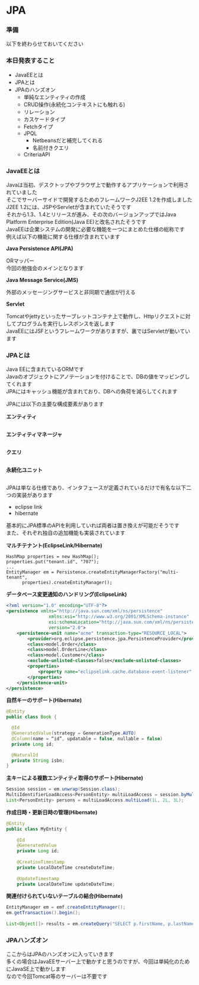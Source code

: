 # JPA

### 準備
以下を終わらせておいてください  

### 本日発表すること

* JavaEEとは
* JPAとは
* JPAのハンズオン
    * 単純なエンティティの作成
    * CRUD操作(永続化コンテキストにも触れる)
    * リレーション
    * カスケードタイプ
    * Fetchタイプ
    * JPQL
        * Netbeansだと補完してくれる
        * 名前付きクエリ
    * CriteriaAPI

### JavaEEとは
Javaは当初、デスクトップやブラウザ上で動作するアプリケーションで利用されていました  
そこでサーバーサイドで開発するためのフレームワークJ2EE 1.2を作成しました  
J2EE 1.2には、JSPやServletが含まれていたそうです  
それから1.3、1.4とリリースが進み、その次のバージョンアップではJava Platform Enterprise Edition(Java EE)と改名されたそうです  
JavaEEは企業システムの開発に必要な機能を一つにまとめた仕様の総称です  
例えば以下の機能に関する仕様が含まれています  

**Java Persistence API(JPA)**

ORマッパー  
今回の勉強会のメインとなります

**Java Message Service(JMS)**

外部のメッセージングサービスと非同期で通信が行える  

**Servlet**

Tomcatやjettyといったサーブレットコンテナ上で動作し、Httpリクエストに対してプログラムを実行しレスポンスを返します  
JavaEEにはJSFというフレームワークがありますが、裏ではServletが動いています  

### JPAとは
Java EEに含まれているORMです  
Javaのオブジェクトにアノテーションを付けることで、DBの値をマッピングしてくれます  
JPAにはキャッシュ機能が含まれており、DBへの負荷を減らしてくれます  

JPAには以下の主要な構成要素があります  

**エンティティ**

```java

```

**エンティティマネージャ**

```java

```

**クエリ**

```java

```

**永続化ユニット**

```xml

```

JPAは単なる仕様であり、インタフェースが定義されているだけで有名な以下二つの実装があります  

* eclipse link
* hibernate

基本的にJPA標準のAPIを利用していれば両者は置き換えが可能だそうです  
また、それぞれ独自の追加機能も実装されています  

**マルチテナント(EclipseLink/Hibernate)**

```
HashMap properties = new HashMap();
properties.put("tenant.id", "707");
...     
EntityManager em = Persistence.createEntityManagerFactory("multi-tenant", 
      properties).createEntityManager();
```

**データベース変更通知のハンドリング(EclipseLink)**

```xml
<?xml version="1.0" encoding="UTF-8"?>
<persistence xmlns="http://java.sun.com/xml/ns/persistence"
                xmlns:xsi="http://www.w3.org/2001/XMLSchema-instance"
                xsi:schemaLocation="http://java.sun.com/xml/ns/persistence persistence_2_0.xsd"
                version="2.0">
    <persistence-unit name="acme" transaction-type="RESOURCE_LOCAL">
        <provider>org.eclipse.persistence.jpa.PersistenceProvider</provider>
        <class>model.Order</class>
        <class>model.OrderLine</class>
        <class>model.Customer</class>
        <exclude-unlisted-classes>false</exclude-unlisted-classes>
        <properties>
            <property name="eclipselink.cache.database-event-listener" value="DCN"/>
        </properties>
    </persistence-unit>
</persistence>
```

**自然キーのサポート(Hibernate)**

```java
@Entity
public class Book {

  @Id
  @GeneratedValue(strategy = GenerationType.AUTO)
  @Column(name = “id”, updatable = false, nullable = false)
  private Long id;

  @NaturalId
  private String isbn;
}
```

**主キーによる複数エンティティ取得のサポート(Hibernate)**

```java
Session session = em.unwrap(Session.class);
MultiIdentifierLoadAccess<PersonEntity> multiLoadAccess = session.byMultipleIds(PersonEntity.class);
List<PersonEntity> persons = multiLoadAccess.multiLoad(1L, 2L, 3L);
```


**作成日時・更新日時の管理(Hibernate)**

```java
@Entity
public class MyEntity {
 
    @Id
    @GeneratedValue
    private Long id;
 
    @CreationTimestamp
    private LocalDateTime createDateTime;
 
    @UpdateTimestamp
    private LocalDateTime updateDateTime;
```

**関連付けられていないテーブルの結合(Hibernate)**

```java
EntityManager em = emf.createEntityManager();
em.getTransaction().begin();
	
List<Object[]> results = em.createQuery("SELECT p.firstName, p.lastName, n.phoneNumber FROM Person p LEFT JOIN PhoneBookEntry n ON p.firstName = n.firstName AND p.lastName = n.lastName").getResultList();
```

### JPAハンズオン
ここからはJPAのハンズオンに入っていきます  
多くの場合はJavaEEサーバー上で動かすと思うのですが、今回は単純化のためにJavaSE上で動かします  
なので今回Tomcat等のサーバーは不要です  

